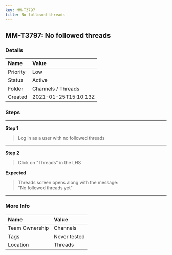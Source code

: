 ```yaml
---
key: MM-T3797
title: No followed threads
---
```


## MM-T3797: No followed threads

### Details

| Name     | Value                |
| :------- | :------------------- |
| Priority | Low                  |
| Status   | Active               |
| Folder   | Channels / Threads   |
| Created  | 2021-01-25T15:10:13Z |

### Steps

<hr/>

**Step 1**

> <article>Log in as a user with no followed threads</article>

<hr/>

**Step 2**

> <article>Click on "Threads" in the LHS</article>

**Expected**

> <article>Threads screen opens along with the message:<br>"No followed threads yet"</article>

<hr/>

### More Info

| Name           | Value        |
| :------------- | :----------- |
| Team Ownership | Channels     |
| Tags           | Never tested |
| Location       | Threads      |
